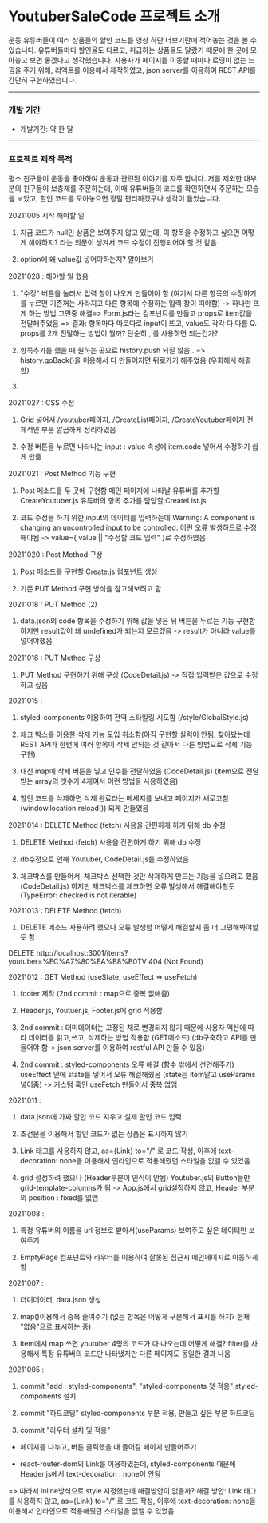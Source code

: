# YoutuberSaleCode 프로젝트 소개

운동 유튜버들이 여러 상품들의 할인 코드를 영상 하단 더보기란에 적어놓는 것을 볼 수 있습니다.
유튜버들마다 할인율도 다르고, 취급하는 상품들도 달랐기 때문에 한 곳에 모아놓고 보면 좋겠다고 생각했습니다.
사용자가 페이지를 이동할 때마다 로딩이 없는 느낌을 주기 위해, 리액트를 이용해서 제작하였고, json server를 이용하여 REST API를 간단히 구현하였습니다.

---
### 개발 기간
* 개발기간: 약 한 달

---
### 프로젝트 제작 목적
평소 친구들이 운동을 좋아하여 운동과 관련된 이야기를 자주 합니다. 
저를 제외한 대부분의 친구들이 보충제를 주문하는데, 이때 유튜버들의 코드를 확인하면서 주문하는 모습을 보았고, 할인 코드를 모아놓으면 정말 편리하겠구나 생각이 들었습니다.


20211005 시작
해야할 일
1. 지금 코드가 null인 상품은 보여주지 않고 있는데, 이 항목을 수정하고 싶으면 어떻게 해야하지? 라는 의문이 생겨서 코드 수정이 진행되어야 할 것 같음

2. option에 왜 value값 넣어야하는지? 알아보기


20211028 : 해야할 일 했음
1. "수정" 버튼을 눌러서 입력 창이 나오게 만들어야 함 (여기서 다른 항목의 수정하기를 누르면 기존꺼는 사라지고 다른 항목에 수정하는 입력 창이 떠야함) -> 하나만 뜨게 하는 방법 고민중
해결=> Form.js라는 컴포넌트를 만들고 props로 item값을 전달해주었음 => 결과: 항목마다 따로따로 input이 뜨고, value도 각각 다 다름
Q. props를 2개 전달하는 방법이 뭘까? 단순히 , 를 사용하면 되는건가?

2. 항목추가를 했을 때 원하는 곳으로 history.push 되질 않음.. => history.goBack()을 이용해서 다 만들어지면 뒤로가기 해주었음 (우회해서 해결함)

2. 
20211027 : CSS 수정
1. Grid 넣어서 /youtuber페이지, /CreateList페이지, /CreateYoutuber페이지 전체적인 부분 깔끔하게 정리하였음

2. 수정 버튼을 누르면 나타나는 input : value 속성에 item.code 넣어서 수정하기 쉽게 만듦

20211021 : Post Method 기능 구현
1. Post 메소드를 두 곳에 구현함
메인 페이지에 나타날 유튜버를 추가할 CreateYoutuber.js
유튜버의 항목 추가를 담당할 CreateList.js 

2. 코드 수정을 하기 위한 input의 데이터를 입력하는데 Warning: A component is changing an uncontrolled input to be controlled. 이런 오류 발생하므로 수정해야됨
->  value={ value || "수정할 코드 입력" }로 수정하였음

20211020 : Post Method 구상
1. Post 메소드를 구현할 Create.js 컴포넌트 생성

2. 기존 PUT Method 구현 방식을 참고해보려고 함

20211018 : PUT Method (2)
1. data.json의 code 항목을 수정하기 위해 값을 넣은 뒤 버튼을 누르는 기능 구현함
하지만 result값이 왜 undefined가 되는지 모르겠음 -> result가 아니라 value를 넣어야했음


20211016 : PUT Method 구상
1. PUT Method 구현하기 위해 구상 (CodeDetail.js) -> 직접 입력받은 값으로 수정하고 싶음

20211015 : 
1. styled-components 이용하여 전역 스타일링 시도함 (/style/GlobalStyle.js)

2. 체크 박스를 이용한 삭제 기능 도입 취소함(아직 구현할 실력이 안됨, 찾아봤는데 REST API가 한번에 여러 항목이 삭제 안되는 것 같아서 다른 방법으로 삭제 기능 구현)

3. 대신 map에 삭제 버튼을 넣고 인수를 전달하였음 (CodeDetail.js)
(item으로 전달받는 array의 갯수가 4개여서 이런 방법을 사용하였음)


4. 할인 코드를 삭제하면 삭제 완료라는 메세지를 보내고 페이지가 새로고침(window.location.reload()) 되게 만들었음
                    


20211014 : DELETE Method (fetch) 사용을 간편하게 하기 위해 db 수정
1. DELETE Method (fetch) 사용을 간편하게 하기 위해 db 수정

2. db수정으로 인해 Youtuber, CodeDetail.js를 수정하였음

3. 체크박스를 만들어서, 체크박스 선택한 것만 삭제하게 만드는 기능을 넣으려고 했음 (CodeDetail.js)
하지만 체크박스를 체크하면 오류 발생해서 해결해야할듯 (TypeError: checked is not iterable)

20211013 : DELETE Method (fetch)
1. DELETE 메소드 사용하려 했으나 오류 발생함 어떻게 해결할지 좀 더 고민해봐야할 듯 함

DELETE http://localhost:3001/items?youtuber=%EC%A7%80%EA%B8%B0TV 404 (Not Found)


20211012 : GET Method (useState, useEffect => useFetch)
1. footer 제작 (2nd commit : map으로 중복 없애줌)

2. Header.js, Youtuer.js, Footer.js에 grid 적용함

3. 2nd commit : 더미데이터는 고정된 채로 변경되지 않기 때문에 사용자 액션에 따라 데이터를 읽고,쓰고, 삭제하는 방법 적용함 (GET메소드) (db구축하고 API를 만들어야 함-> json server를 이용하여 restful API 만들 수 있음)

4. 2nd commit : styled-components 오류 해결 (함수 밖에서 선언해주기)
   useEffect 안에 state를 넣어서 오류 해결해줬음 (state는 item말고 useParams 넣어줌) -> 커스텀 훅인 useFetch 만들어서 중복 없앰

20211011 :
1. data.json에 가짜 할인 코드 지우고 실제 할인 코드 입력

2. 조건문을 이용해서 할인 코드가 없는 상품은 표시하지 않기

3. Link 태그를 사용하지 않고, as={Link} to="/" 로 코드 작성,
   이후에 text-decoration: none을 이용해서 인라인으로 적용해줬던 스타일을 없앨 수 있었음

4. grid 설정하려 했으나 (Header부분이 인식이 안됨) Youtuber.js의 Button들만 grid-template-columns가 됨
-> App.js에서 grid설정하지 않고, Header 부분의 position : fixed를 없앰

20211008 :

1. 특정 유튜버의 이름을 url 정보로 받아서(useParams) 보여주고 싶은 데이터만 보여주기

2. EmptyPage 컴포넌트와 라우터를 이용하여 잘못된 접근시 메인페이지로 이동하게 함

20211007 :
1. 더미데이터, data.json 생성

2. map()이용해서 중복 줄여주기 
(없는 항목은 어떻게 구분해서 표시를 하지? 현재 "없음"으로 표시하는 중)

3. item에서 map 쓰면 youtuber 4명의 코드가 다 나오는데 어떻게 해결? 
filter를 사용해서 특정 유튜버의 코드만 나타냈지만 다른 페이지도 동일한 결과 나옴

20211005 : 
1. commit "add : styled-components", "styled-components 첫 적용"
styled-components 설치 

2. commit "하드코딩"
styled-components 부분 적용, 만들고 싶은 부분 하드코딩

3. commit "라우터 설치 및 적용"
- 페이지를 나누고, 버튼 클릭했을 때 들어갈 페이지 만들어주기

- react-router-dom의 Link를 이용하였는데, styled-components 때문에 Header.js에서 text-decoration : none이 안됨 

=> 따라서 inline방식으로 style 지정했는데 해결방안이 없을까?
해결 방안: Link 태그를 사용하지 않고, as={Link} to="/" 로 코드 작성, 이후에 text-decoration: none을 이용해서 인라인으로 적용해줬던 스타일을 없앨 수 있었음
